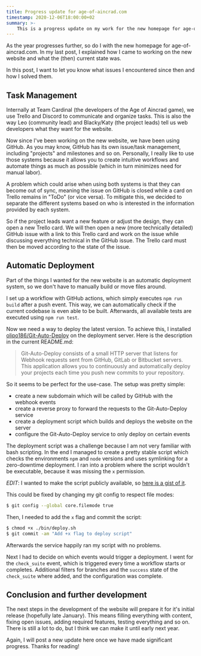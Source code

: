 ```yaml
---
title: Progress update for age-of-aincrad.com
timestamp: 2020-12-06T18:00:00+02
summary: >-
    This is a progress update on my work for the new homepage for age-of-aincrad.com.
---
```


As the year progresses further, so do I with the new homepage for age-of-aincrad.com.
In my last post, I explained how I came to working on the new website and what the (then) current state was.

In this post, I want to let you know what issues I encountered since then and how I solved them.

## Task Management

Internally at Team Cardinal (the developers of the Age of Aincrad game), we use Trello and Discord to communicate and organize tasks.
This is also the way Leo (community lead) and Blacky/Katy (the project leads) tell us web developers what they want for the website.

Now since I've been working on the new website, we have been using GitHub.
As you may know, GitHub has its own issue/task management, including "projects" and milestones and so on.
Personally, I really like to use those systems because it allows you to create intuitive workflows and automate things as much as possible (which in turn minimizes need for manual labor).

A problem which could arise when using both systems is that they can become out of sync, meaning the issue on GitHub is closed while a card on Trello remains in "ToDo" (or vice versa).
To mitigate this, we decided to separate the different systems based on who is interested in the information provided by each system.

So if the project leads want a new feature or adjust the design, they can open a new Trello card.
We will then open a new (more technically detailed) GitHub issue with a link to this Trello card and work on the issue while discussing everything technical in the GitHub issue.
The Trello card must then be moved according to the state of the issue.

## Automatic Deployment

Part of the things I wanted for the new website is an automatic deployment system, so we don't have to manually build or move files around.

I set up a workflow with GitHub actions, which simply executes `npm run build` after a push event.
This way, we can automatically check if the current codebase is even able to be built.
Afterwards, all available tests are executed using `npm run test`.

Now we need a way to deploy the latest version.
To achieve this, I installed [olipo186/Git-Auto-Deploy](https://github.com/olipo186/Git-Auto-Deploy) on the deployment server.
Here is the description in the current README.md:

> Git-Auto-Deploy consists of a small HTTP server that listens for Webhook requests sent from GitHub, GitLab or Bitbucket servers. This application allows you to continuously and automatically deploy your projects each time you push new commits to your repository.

So it seems to be perfect for the use-case.
The setup was pretty simple:

- create a new subdomain which will be called by GitHub with the webhook events
- create a reverse proxy to forward the requests to the Git-Auto-Deploy service
- create a deployment script which builds and deploys the website on the server
- configure the Git-Auto-Deploy service to only deploy on certain events

The deployment script was a challenge because I am not very familiar with bash scripting.
In the end I managed to create a pretty stable script which checks the environments `npm` and `node` versions and uses symlinking for a zero-downtime deployment.
I ran into a problem where the script wouldn't be executable, because it was missing the `x` permission.

_EDIT_: I wanted to make the script publicly available, so [here is a gist of it](https://gist.github.com/ricardoboss/de05920c5296e851490743d03d1158c8).

This could be fixed by changing my git config to respect file modes:
```bash
$ git config --global core.filemode true
```

Then, I needed to add the `x` flag and commit the script:

```bash
$ chmod +x ./bin/deploy.sh
$ git commit -am "Add +x flag to deploy script"
```

Afterwards the service happily ran my script with no problems.

Next I had to decide on which events would trigger a deployment.
I went for the `check_suite` event, which is triggered every time a workflow starts or completes.
Additional filters for branches and the `success` state of the `check_suite` where added, and the configuration was complete.

## Conclusion and further development

The next steps in the development of the website will prepare it for it's initial release (hopefully late January).
This means filling everything with content, fixing open issues, adding required features, testing everything and so on.
There is still a lot to do, but I think we can make it until early next year.

Again, I will post a new update here once we have made significant progress.
Thanks for reading!
